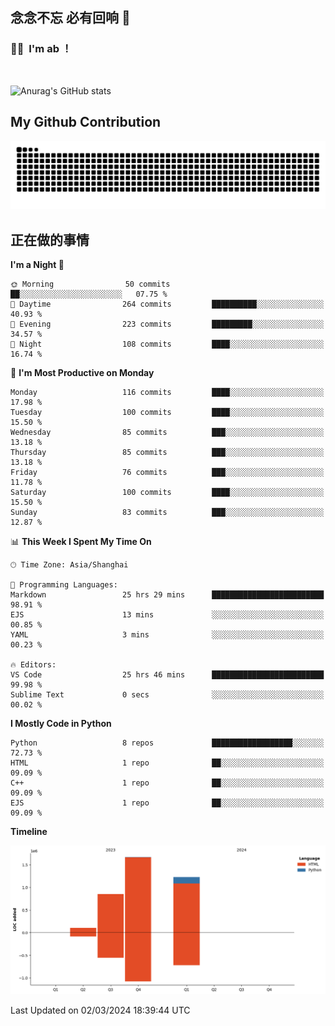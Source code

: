 ## 念念不忘 必有回响  👋
### 👨‍🔧&nbsp;&nbsp;I'm ab ！

<br>

![Anurag's GitHub stats](https://github-readme-stats.vercel.app/api?username=abinzzz&count_private=true&show_icons=true&theme=tokyonight)


## My Github Contribution
![](https://github.com/abinzzz/abinzzz/blob/output/github-contribution-grid-snake.svg)

## 正在做的事情

<!--START_SECTION:waka-->
**I'm a Night 🦉** 

```text
🌞 Morning                50 commits          ██░░░░░░░░░░░░░░░░░░░░░░░   07.75 % 
🌆 Daytime                264 commits         ██████████░░░░░░░░░░░░░░░   40.93 % 
🌃 Evening                223 commits         █████████░░░░░░░░░░░░░░░░   34.57 % 
🌙 Night                  108 commits         ████░░░░░░░░░░░░░░░░░░░░░   16.74 % 
```
📅 **I'm Most Productive on Monday** 

```text
Monday                   116 commits         ████░░░░░░░░░░░░░░░░░░░░░   17.98 % 
Tuesday                  100 commits         ████░░░░░░░░░░░░░░░░░░░░░   15.50 % 
Wednesday                85 commits          ███░░░░░░░░░░░░░░░░░░░░░░   13.18 % 
Thursday                 85 commits          ███░░░░░░░░░░░░░░░░░░░░░░   13.18 % 
Friday                   76 commits          ███░░░░░░░░░░░░░░░░░░░░░░   11.78 % 
Saturday                 100 commits         ████░░░░░░░░░░░░░░░░░░░░░   15.50 % 
Sunday                   83 commits          ███░░░░░░░░░░░░░░░░░░░░░░   12.87 % 
```


📊 **This Week I Spent My Time On** 

```text
🕑︎ Time Zone: Asia/Shanghai

💬 Programming Languages: 
Markdown                 25 hrs 29 mins      █████████████████████████   98.91 % 
EJS                      13 mins             ░░░░░░░░░░░░░░░░░░░░░░░░░   00.85 % 
YAML                     3 mins              ░░░░░░░░░░░░░░░░░░░░░░░░░   00.23 % 

🔥 Editors: 
VS Code                  25 hrs 46 mins      █████████████████████████   99.98 % 
Sublime Text             0 secs              ░░░░░░░░░░░░░░░░░░░░░░░░░   00.02 % 
```

**I Mostly Code in Python** 

```text
Python                   8 repos             ██████████████████░░░░░░░   72.73 % 
HTML                     1 repo              ██░░░░░░░░░░░░░░░░░░░░░░░   09.09 % 
C++                      1 repo              ██░░░░░░░░░░░░░░░░░░░░░░░   09.09 % 
EJS                      1 repo              ██░░░░░░░░░░░░░░░░░░░░░░░   09.09 % 
```



**Timeline**

![Lines of Code chart](https://raw.githubusercontent.com/abinzzz/abinzzz/main/assets/bar_graph.png)


 Last Updated on 02/03/2024 18:39:44 UTC
<!--END_SECTION:waka-->


